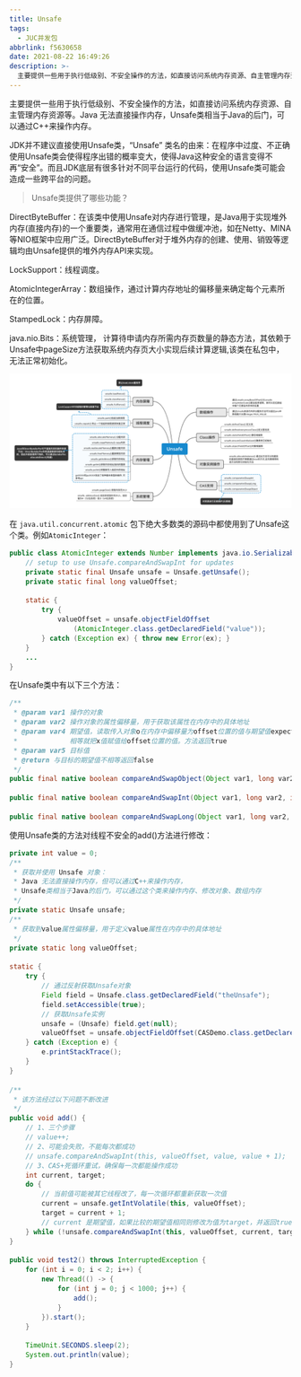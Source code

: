 ```yaml
---
title: Unsafe
tags:
  - JUC并发包
abbrlink: f5630658
date: 2021-08-22 16:49:26
description: >-
  主要提供一些用于执行低级别、不安全操作的方法，如直接访问系统内存资源、自主管理内存资源等。Java 无法直接操作内存，Unsafe类相当于Java的后门，可以通过C++来操作内存。
---
```


主要提供一些用于执行低级别、不安全操作的方法，如直接访问系统内存资源、自主管理内存资源等。Java 无法直接操作内存，Unsafe类相当于Java的后门，可以通过C++来操作内存。

JDK并不建议直接使用Unsafe类，“Unsafe” 类名的由来：在程序中过度、不正确使用Unsafe类会使得程序出错的概率变大，使得Java这种安全的语言变得不再“安全”。而且JDK底层有很多针对不同平台运行的代码，使用Unsafe类可能会造成一些跨平台的问题。

> Unsafe类提供了哪些功能？

DirectByteBuffer：在该类中使用Unsafe对内存进行管理，是Java用于实现堆外内存(直接内存)的一个重要类，通常用在通信过程中做缓冲池，如在Netty、MINA等NIO框架中应用广泛。DirectByteBuffer对于堆外内存的创建、使用、销毁等逻辑均由Unsafe提供的堆外内存API来实现。

LockSupport：线程调度。

AtomicIntegerArray：数组操作，通过计算内存地址的偏移量来确定每个元素所在的位置。

StampedLock：内存屏障。

java.nio.Bits：系统管理， 计算待申请内存所需内存页数量的静态方法，其依赖于Unsafe中pageSize方法获取系统内存页大小实现后续计算逻辑,该类在私包中，无法正常初始化。

![20191211175818692](JUC-Unsafe/20191211175818692.png)

在 `java.util.concurrent.atomic` 包下绝大多数类的源码中都使用到了Unsafe这个类。例如`AtomicInteger`：

```java
public class AtomicInteger extends Number implements java.io.Serializable {
    // setup to use Unsafe.compareAndSwapInt for updates
    private static final Unsafe unsafe = Unsafe.getUnsafe();
    private static final long valueOffset;

    static {
        try {
            valueOffset = unsafe.objectFieldOffset
                (AtomicInteger.class.getDeclaredField("value"));
        } catch (Exception ex) { throw new Error(ex); }
    }
    ...
}
```

在Unsafe类中有以下三个方法：

```java
/**
 * @param var1 操作的对象
 * @param var2 操作对象的属性偏移量，用于获取该属性在内存中的具体地址
 * @param var4 期望值，读取传入对象o在内存中偏移量为offset位置的值与期望值expected作比较
 *             相等就把x值赋值给offset位置的值。方法返回true
 * @param var5 目标值
 * @return 与目标的期望值不相等返回false
 */
public final native boolean compareAndSwapObject(Object var1, long var2, Object var4, Object var5);

public final native boolean compareAndSwapInt(Object var1, long var2, int var4, int var5);

public final native boolean compareAndSwapLong(Object var1, long var2, long var4, long var6);
```

使用Unsafe类的方法对线程不安全的add()方法进行修改：

```java
private int value = 0;
/**
 * 获取并使用 Unsafe 对象：
 * Java 无法直接操作内存，但可以通过C++来操作内存，
 * Unsafe类相当于Java的后门，可以通过这个类来操作内存、修改对象、数组内存
 */
private static Unsafe unsafe;
/**
 * 获取到value属性偏移量，用于定义value属性在内存中的具体地址
 */
private static long valueOffset;

static {
    try {
        // 通过反射获取Unsafe对象
        Field field = Unsafe.class.getDeclaredField("theUnsafe");
        field.setAccessible(true);
        // 获取Unsafe实例
        unsafe = (Unsafe) field.get(null);
        valueOffset = unsafe.objectFieldOffset(CASDemo.class.getDeclaredField("value"));
    } catch (Exception e) {
        e.printStackTrace();
    }
}

/**
 * 该方法经过以下问题不断改进
 */
public void add() {
    // 1、三个步骤
    // value++;
    // 2、可能会失败，不能每次都成功
    // unsafe.compareAndSwapInt(this, valueOffset, value, value + 1);
    // 3、CAS+死循环重试，确保每一次都能操作成功
    int current, target;
    do {
        // 当前值可能被其它线程改了，每一次循环都重新获取一次值
        current = unsafe.getIntVolatile(this, valueOffset);
        target = current + 1;
        // current 是期望值，如果比较的期望值相同则修改为值为target，并返回true
    } while (!unsafe.compareAndSwapInt(this, valueOffset, current, target));
}

public void test2() throws InterruptedException {
    for (int i = 0; i < 2; i++) {
        new Thread(() -> {
            for (int j = 0; j < 1000; j++) {
                add();
            }
        }).start();
    }

    TimeUnit.SECONDS.sleep(2);
    System.out.println(value);
}
```

